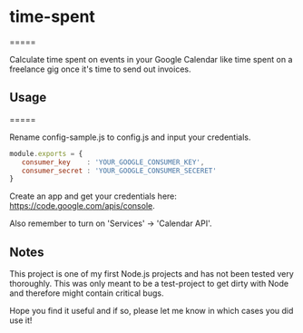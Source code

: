 # time-spent
=====

Calculate time spent on events in your Google Calendar like time spent on a freelance gig once it's time to send out invoices.

## Usage
=====

Rename config-sample.js to config.js and input your credentials.

``` js
module.exports = {
   consumer_key    : 'YOUR_GOOGLE_CONSUMER_KEY',
   consumer_secret : 'YOUR_GOOGLE_CONSUMER_SECERET'
}
```

Create an app and get your credentials here: https://code.google.com/apis/console.

Also remember to turn on 'Services' -> 'Calendar API'.

## Notes

This project is one of my first Node.js projects and has not been tested very thoroughly. This was only meant to be a test-project to get dirty with Node and therefore might contain critical bugs.

Hope you find it useful and if so, please let me know in which cases you did use it!